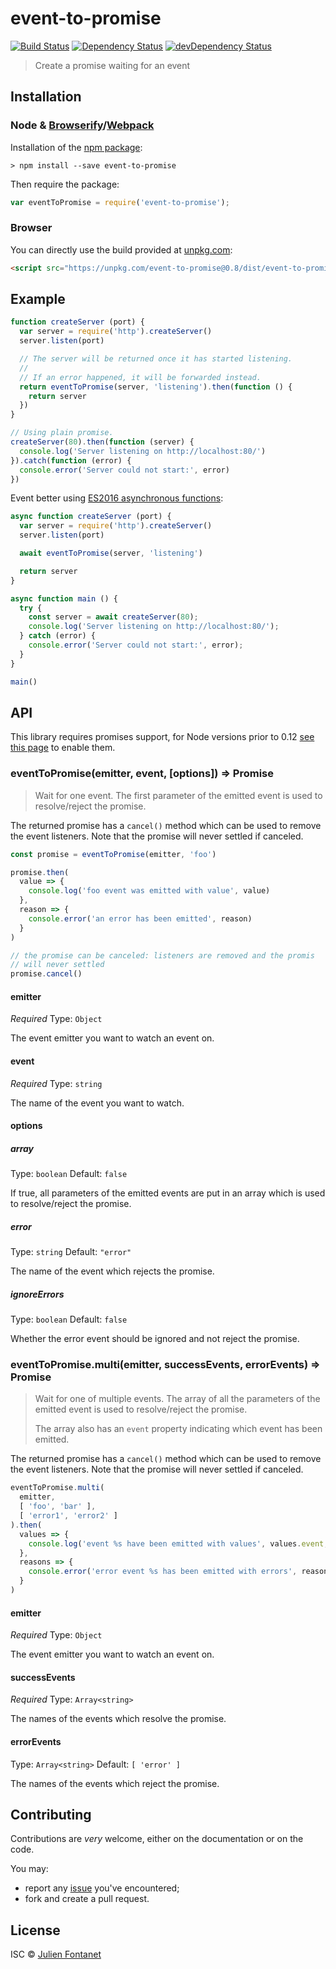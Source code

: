 # event-to-promise

[![Build Status](https://img.shields.io/travis/JsCommunity/event-to-promise/master.svg)](http://travis-ci.org/JsCommunity/event-to-promise)
[![Dependency Status](https://david-dm.org/JsCommunity/event-to-promise/status.svg?theme=shields.io)](https://david-dm.org/JsCommunity/event-to-promise)
[![devDependency Status](https://david-dm.org/JsCommunity/event-to-promise/dev-status.svg?theme=shields.io)](https://david-dm.org/JsCommunity/event-to-promise#info=devDependencies)

> Create a promise waiting for an event

## Installation

### Node & [Browserify](http://browserify.org/)/[Webpack](https://webpack.js.org/)

Installation of the [npm package](https://npmjs.org/package/event-to-promise):

```
> npm install --save event-to-promise
```

Then require the package:

```javascript
var eventToPromise = require('event-to-promise');
```

### Browser

You can directly use the build provided at [unpkg.com](https://unpkg.com/event-to-promise/):

```html
<script src="https://unpkg.com/event-to-promise@0.8/dist/event-to-promise.js"></script>
```

## Example

```javascript
function createServer (port) {
  var server = require('http').createServer()
  server.listen(port)

  // The server will be returned once it has started listening.
  //
  // If an error happened, it will be forwarded instead.
  return eventToPromise(server, 'listening').then(function () {
    return server
  })
}

// Using plain promise.
createServer(80).then(function (server) {
  console.log('Server listening on http://localhost:80/')
}).catch(function (error) {
  console.error('Server could not start:', error)
})
```

Event better using [ES2016 asynchronous functions](https://github.com/tc39/ecmascript-asyncawait):

```js
async function createServer (port) {
  var server = require('http').createServer()
  server.listen(port)

  await eventToPromise(server, 'listening')

  return server
}

async function main () {
  try {
    const server = await createServer(80);
    console.log('Server listening on http://localhost:80/');
  } catch (error) {
    console.error('Server could not start:', error);
  }
}

main()
```

## API

This library requires promises support, for Node versions prior to 0.12 [see
this page](https://github.com/JsCommunity/promise-toolbox#usage) to
enable them.

### eventToPromise(emitter, event, [options]) => Promise

> Wait for one event. The first parameter of the emitted event is used
> to resolve/reject the promise.

The returned promise has a `cancel()` method which can be used to
remove the event listeners. Note that the promise will never settled
if canceled.

```js
const promise = eventToPromise(emitter, 'foo')

promise.then(
  value => {
    console.log('foo event was emitted with value', value)
  },
  reason => {
    console.error('an error has been emitted', reason)
  }
)

// the promise can be canceled: listeners are removed and the promis
// will never settled
promise.cancel()
```

#### emitter

*Required*
Type: `Object`

The event emitter you want to watch an event on.

#### event

*Required*
Type: `string`

The name of the event you want to watch.

#### options

##### array

Type: `boolean`
Default: `false`

If true, all parameters of the emitted events are put in an array which is used to resolve/reject the promise.

##### error

Type: `string`
Default: `"error"`

The name of the event which rejects the promise.

##### ignoreErrors

Type: `boolean`
Default: `false`

Whether the error event should be ignored and not reject the promise.

### eventToPromise.multi(emitter, successEvents, errorEvents) => Promise

> Wait for one of multiple events. The array of all the parameters of
> the emitted event is used to resolve/reject the promise.
>
> The array also has an `event` property indicating which event has
> been emitted.

The returned promise has a `cancel()` method which can be used to
remove the event listeners. Note that the promise will never settled
if canceled.

```js
eventToPromise.multi(
  emitter,
  [ 'foo', 'bar' ],
  [ 'error1', 'error2' ]
).then(
  values => {
    console.log('event %s have been emitted with values', values.event, values)
  },
  reasons => {
    console.error('error event %s has been emitted with errors', reasons.event, reasons)
  }
)

```

#### emitter

*Required*
Type: `Object`

The event emitter you want to watch an event on.

#### successEvents

*Required*
Type: `Array<string>`

The names of the events which resolve the promise.

#### errorEvents

Type: `Array<string>`
Default: `[ 'error' ]`

The names of the events which reject the promise.


## Contributing

Contributions are *very* welcome, either on the documentation or on
the code.

You may:

- report any [issue](https://github.com/JsCommunity/event-to-promise/issues)
  you've encountered;
- fork and create a pull request.

## License

ISC © [Julien Fontanet](http://julien.isonoe.net)
